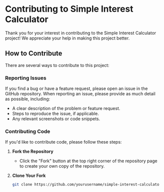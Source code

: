 # Contributing to Simple Interest Calculator

Thank you for your interest in contributing to the Simple Interest Calculator project! We appreciate your help in making this project better.

## How to Contribute

There are several ways to contribute to this project:

### Reporting Issues

If you find a bug or have a feature request, please open an issue in the GitHub repository. When reporting an issue, please provide as much detail as possible, including:
- A clear description of the problem or feature request.
- Steps to reproduce the issue, if applicable.
- Any relevant screenshots or code snippets.

### Contributing Code

If you'd like to contribute code, please follow these steps:

1. **Fork the Repository**
   - Click the "Fork" button at the top right corner of the repository page to create your own copy of the repository.

2. **Clone Your Fork**
   ```bash
   git clone https://github.com/yourusername/simple-interest-calculator.git
